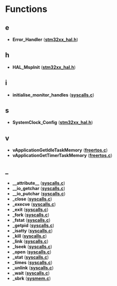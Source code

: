 
# Functions



## e

* **Error\_Handler** ([**stm32xx\_hal.h**](stm32xx__hal_8h.md))


## h

* **HAL\_MspInit** ([**stm32xx\_hal.h**](stm32xx__hal_8h.md))


## i

* **initialise\_monitor\_handles** ([**syscalls.c**](syscalls_8c.md))


## s

* **SystemClock\_Config** ([**stm32xx\_hal.h**](stm32xx__hal_8h.md))


## v

* **vApplicationGetIdleTaskMemory** ([**freertos.c**](freertos_8c.md))
* **vApplicationGetTimerTaskMemory** ([**freertos.c**](freertos_8c.md))


## _

* **\_\_attribute\_\_** ([**syscalls.c**](syscalls_8c.md))
* **\_\_io\_getchar** ([**syscalls.c**](syscalls_8c.md))
* **\_\_io\_putchar** ([**syscalls.c**](syscalls_8c.md))
* **\_close** ([**syscalls.c**](syscalls_8c.md))
* **\_execve** ([**syscalls.c**](syscalls_8c.md))
* **\_exit** ([**syscalls.c**](syscalls_8c.md))
* **\_fork** ([**syscalls.c**](syscalls_8c.md))
* **\_fstat** ([**syscalls.c**](syscalls_8c.md))
* **\_getpid** ([**syscalls.c**](syscalls_8c.md))
* **\_isatty** ([**syscalls.c**](syscalls_8c.md))
* **\_kill** ([**syscalls.c**](syscalls_8c.md))
* **\_link** ([**syscalls.c**](syscalls_8c.md))
* **\_lseek** ([**syscalls.c**](syscalls_8c.md))
* **\_open** ([**syscalls.c**](syscalls_8c.md))
* **\_stat** ([**syscalls.c**](syscalls_8c.md))
* **\_times** ([**syscalls.c**](syscalls_8c.md))
* **\_unlink** ([**syscalls.c**](syscalls_8c.md))
* **\_wait** ([**syscalls.c**](syscalls_8c.md))
* **\_sbrk** ([**sysmem.c**](sysmem_8c.md))




